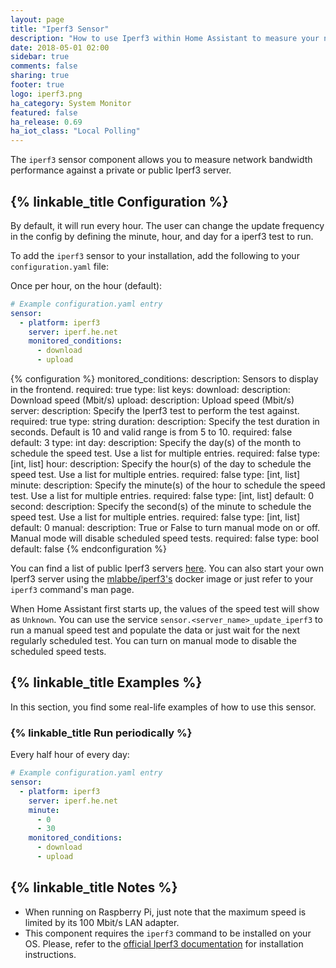 ```yaml
---
layout: page
title: "Iperf3 Sensor"
description: "How to use Iperf3 within Home Assistant to measure your network bandwith."
date: 2018-05-01 02:00
sidebar: true
comments: false
sharing: true
footer: true
logo: iperf3.png
ha_category: System Monitor
featured: false
ha_release: 0.69
ha_iot_class: "Local Polling"
---
```


The `iperf3` sensor component allows you to measure network bandwidth performance against a private or public Iperf3 server.

## {% linkable_title Configuration %}

By default, it will run every hour.  The user can change the update frequency in the config by defining the minute, hour, and day for a iperf3 test to run.

To add the `iperf3` sensor to your installation, add the following to your `configuration.yaml` file:

Once per hour, on the hour (default):

```yaml
# Example configuration.yaml entry
sensor:
  - platform: iperf3
    server: iperf.he.net
    monitored_conditions:
      - download
      - upload
```

{% configuration %}
  monitored_conditions:
    description: Sensors to display in the frontend.
    required: true
    type: list
    keys:
      download:
        description: Download speed (Mbit/s)
      upload:
        description: Upload speed (Mbit/s)
  server:
    description: Specify the Iperf3 test to perform the test against.
    required: true
    type: string
  duration:
    description: Specify the test duration in seconds. Default is 10 and valid range is from 5 to 10.
    required: false
    default: 3
    type: int
  day:
    description: Specify the day(s) of the month to schedule the speed test. Use a list for multiple entries.
    required: false
    type: [int, list]
  hour:
    description: Specify the hour(s) of the day to schedule the speed test. Use a list for multiple entries.
    required: false
    type: [int, list]
  minute:
    description: Specify the minute(s) of the hour to schedule the speed test. Use a list for multiple entries.
    required: false
    type: [int, list]
    default: 0
  second:
    description: Specify the second(s) of the minute to schedule the speed test. Use a list for multiple entries.
    required: false
    type: [int, list]
    default: 0
  manual:
    description: True or False to turn manual mode on or off. Manual mode will disable scheduled speed tests.
    required: false
    type: bool
    default: false
{% endconfiguration %}

You can find a list of public Iperf3 servers [here](https://iperf.fr/iperf-servers.php). You can also start your own Iperf3 server using the [mlabbe/iperf3's](https://hub.docker.com/r/mlabbe/iperf3/) docker image or just refer to your `iperf3` command's man page.

When Home Assistant first starts up, the values of the speed test will show as `Unknown`. You can use the service `sensor.<server_name>_update_iperf3` to run a manual speed test and populate the data or just wait for the next regularly scheduled test.  You can turn on manual mode to disable the scheduled speed tests.

## {% linkable_title Examples %}

In this section, you find some real-life examples of how to use this sensor.

### {% linkable_title Run periodically %}

Every half hour of every day:

```yaml
# Example configuration.yaml entry
sensor:
  - platform: iperf3
    server: iperf.he.net    
    minute:
      - 0
      - 30
    monitored_conditions:
      - download
      - upload
```

## {% linkable_title Notes %}

- When running on Raspberry Pi, just note that the maximum speed is limited by its 100 Mbit/s LAN adapter.
- This component requires the `iperf3` command to be installed on your OS. Please, refer to the [official Iperf3 documentation](https://iperf.fr/iperf-download.php) for installation instructions.
